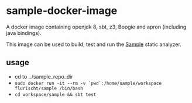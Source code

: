 # sample-docker-image 
A docker image containing openjdk 8, sbt, z3, Boogie and apron (including java bindings). 

This image can be used to build, test and run the [Sample](http://www.pm.inf.ethz.ch/research/sample.html) static analyzer.

## usage
 - cd to ../sample_repo_dir
 - ```sudo docker run -it --rm -v `pwd`:/home/sample/workspace flurischt/sample /bin/bash```
 - `cd workspace/sample && sbt test`
